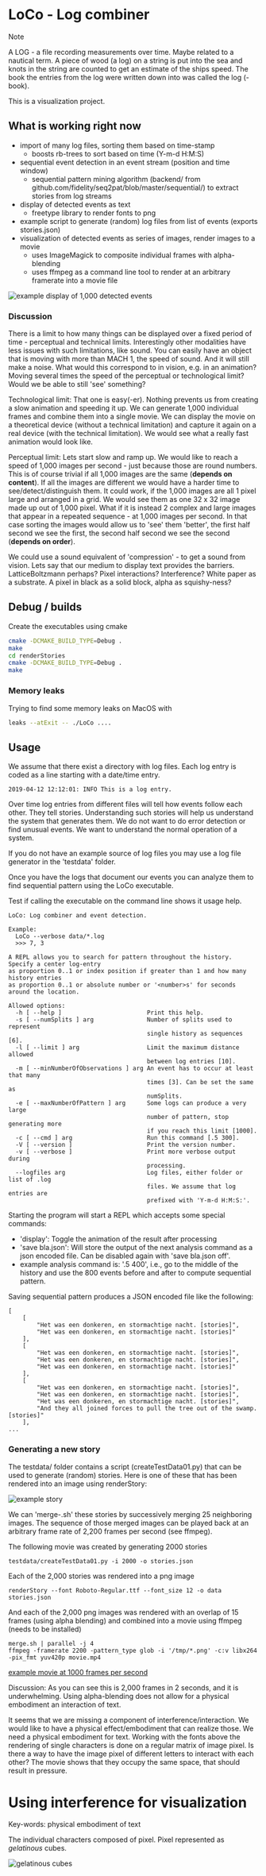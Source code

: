 # LoCo - Log combiner

> [!NOTE]
> A LOG - a file recording measurements over time. Maybe related to a nautical term. A piece of wood (a log) on a string is put into the sea and knots in the string are counted to get an estimate of the ships speed. The book the entries from the log were written down into was called the log (-book). 

This is a visualization project.

## What is working right now

- import of many log files, sorting them based on time-stamp
  - boosts rb-trees to sort based on time (Y-m-d H:M:S)
- sequential event detection in an event stream (position and time window)
  - sequential pattern mining algorithm (backend/ from github.com/fidelity/seq2pat/blob/master/sequential/) to extract stories from log streams
- display of detected events as text
  - freetype library to render fonts to png
- example script to generate (random) log files from list of events (exports stories.json)
- visualization of detected events as series of images, render images to a movie
  - uses ImageMagick to composite individual frames with alpha-blending
  - uses ffmpeg as a command line tool to render at an arbitrary framerate into a movie file

![example display of 1,000 detected events](https://github.com/HaukeBartsch/LoCo/blob/main/images/14seconds.gif)

### Discussion

There is a limit to how many things can be displayed over a fixed period of time - perceptual and technical limits. Interestingly other modalities have less issues with such limitations, like sound. You can easily have an object that is moving with more than MACH 1, the speed of sound. And it will still make a noise. What would this correspond to in vision, e.g. in an animation? Moving several times the speed of the perceptual or technological limit? Would we be able to still 'see' something?

Technological limit: That one is easy(-er). Nothing prevents us from creating a slow animation and speeding it up. We can generate 1,000 individual frames and combine them into a single movie. We can display the movie on a theoretical device (without a technical limitation) and capture it again on a real device (with the technical limitation). We would see what a really fast animation would look like.

Perceptual limit: Lets start slow and ramp up. We would like to reach a speed of 1,000 images per second - just because those are round numbers. This is of course trivial if all 1,000 images are the same (**depends on content**). If all the images are different we would have a harder time to see/detect/distinguish them. It could work, if the 1,000 images are all 1 pixel large and arranged in a grid. We would see them as one 32 x 32 image made up out of 1,000 pixel. What if it is instead 2 complex and large images that appear in a repeated sequence - at 1,000 images per second. In that case sorting the images would allow us to 'see' them 'better', the first half second we see the first, the second half second we see the second (**depends on order**).

We could use a sound equivalent of 'compression' - to get a sound from vision. Lets say that our medium to display text provides the barriers. LatticeBoltzmann perhaps? Pixel interactions? Interference? White paper as a substrate. A pixel in black as a solid block, alpha as squishy-ness? 


## Debug / builds

Create the executables using cmake

```bash
cmake -DCMAKE_BUILD_TYPE=Debug .
make
cd renderStories
cmake -DCMAKE_BUILD_TYPE=Debug .
make
```

### Memory leaks

Trying to find some memory leaks on MacOS with


```bash
leaks --atExit -- ./LoCo ....
```

## Usage

We assume that there exist a directory with log files. Each log entry is coded as a line starting with a date/time entry.

```
2019-04-12 12:12:01: INFO This is a log entry.
```

Over time log entries from different files will tell how events follow each other. They tell stories. Understanding such stories will help us understand the system that generates them. We do not want to do error detection or find unusual events. We want to understand the normal operation of a system.

If you do not have an example source of log files you may use a log file generator in the 'testdata' folder.

Once you have the logs that document our events you can analyze them to find sequential pattern using the LoCo executable.

Test if calling the executable on the command line shows it usage help.

```{bash}
LoCo: Log combiner and event detection.

Example:
  LoCo --verbose data/*.log
  >>> 7, 3

A REPL allows you to search for pattern throughout the history. Specify a center log-entry
as proportion 0..1 or index position if greater than 1 and how many history entries
as proportion 0..1 or absolute number or '<number>s' for seconds around the location.

Allowed options:
  -h [ --help ]                        Print this help.
  -s [ --numSplits ] arg               Number of splits used to represent 
                                       single history as sequences [6].
  -l [ --limit ] arg                   Limit the maximum distance allowed 
                                       between log entries [10].
  -m [ --minNumberOfObservations ] arg An event has to occur at least that many
                                       times [3]. Can be set the same as 
                                       numSplits.
  -e [ --maxNumberOfPattern ] arg      Some logs can produce a very large 
                                       number of pattern, stop generating more 
                                       if you reach this limit [1000].
  -c [ --cmd ] arg                     Run this command [.5 300].
  -V [ --version ]                     Print the version number.
  -v [ --verbose ]                     Print more verbose output during 
                                       processing.
  --logfiles arg                       Log files, either folder or list of .log
                                       files. We assume that log entries are 
                                       prefixed with 'Y-m-d H:M:S:'.
```

Starting the program will start a REPL which accepts some special commands:

- 'display': Toggle the animation of the result after processing
- 'save bla.json': Will store the output of the next analysis command as a json encoded file. Can be disabled again with 'save bla.json off'.
- example analysis command is: '.5 400<enter>', i.e., go to the middle of the history and use the 800 events before and after to compute sequential pattern.

Saving sequential pattern produces a JSON encoded file like the following:

```{json}
[
    [
        "Het was een donkeren, en stormachtige nacht. [stories]",
        "Het was een donkeren, en stormachtige nacht. [stories]"
    ],
    [
        "Het was een donkeren, en stormachtige nacht. [stories]",
        "Het was een donkeren, en stormachtige nacht. [stories]",
        "Het was een donkeren, en stormachtige nacht. [stories]"
    ],
    [
        "Het was een donkeren, en stormachtige nacht. [stories]",
        "Het was een donkeren, en stormachtige nacht. [stories]",
        "Het was een donkeren, en stormachtige nacht. [stories]",
        "And they all joined forces to pull the tree out of the swamp. [stories]"
    ],
...
```


### Generating a new story

The testdata/ folder contains a script (createTestData01.py) that can be used to generate (random) stories. Here is one of these that has been rendered into an image using renderStory:

![example story](https://github.com/HaukeBartsch/LoCo/blob/main/images/00000004.png)

We can 'merge-.sh' these stories by successively merging 25 neighboring images. The sequence of those merged images can be played back at an arbitrary frame rate of 2,200 frames per second (see ffmpeg).

The following movie was created by generating 2000 stories

```{bash}
testdata/createTestData01.py -i 2000 -o stories.json
```

Each of the 2,000 stories was rendered into a png image

```{bash}
renderStory --font Roboto-Regular.ttf --font_size 12 -o data stories.json
```

And each of the 2,000 png images was rendered with an overlap of 15 frames (using alpha blending) and combined into a movie using ffmpeg (needs to be installed)

```{bash}
merge.sh | parallel -j 4
ffmpeg -framerate 2200 -pattern_type glob -i '/tmp/*.png' -c:v libx264 -pix_fmt yuv420p movie.mp4
```

[example movie at 1000 frames per second](https://github.com/HaukeBartsch/LoCo/blob/main/images/movie.mp4)

Discussion: As you can see this is 2,000 frames in 2 seconds, and it is underwhelming. Using alpha-blending does not allow for a physical embodiment an interaction of text.

It seems that we are missing a component of interference/interaction. We would like to have a physical effect/embodiment that can realize those. We need a physical embodiment for text. Working with the fonts above the rendering of single characters is done on a regular matrix of image pixel. Is there a way to have the image pixel of different letters to interact with each other? The movie shows that they occupy the same space, that should result in pressure.

# Using interference for visualization

Key-words: physical embodiment of text

The individual characters composed of pixel. Pixel represented as *gelatinous* cubes.

![gelatinous cubes](https://github.com/HaukeBartsch/LoCo/blob/main/images/idea.png)

